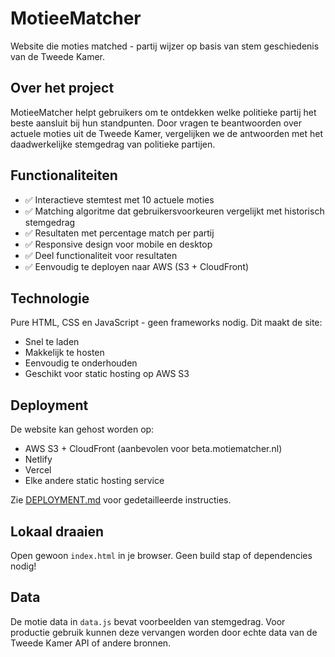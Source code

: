 # MotieeMatcher

Website die moties matched - partij wijzer op basis van stem geschiedenis van de Tweede Kamer.

## Over het project

MotieeMatcher helpt gebruikers om te ontdekken welke politieke partij het beste aansluit bij hun standpunten. Door vragen te beantwoorden over actuele moties uit de Tweede Kamer, vergelijken we de antwoorden met het daadwerkelijke stemgedrag van politieke partijen.

## Functionaliteiten

- ✅ Interactieve stemtest met 10 actuele moties
- ✅ Matching algoritme dat gebruikersvoorkeuren vergelijkt met historisch stemgedrag
- ✅ Resultaten met percentage match per partij
- ✅ Responsive design voor mobile en desktop
- ✅ Deel functionaliteit voor resultaten
- ✅ Eenvoudig te deployen naar AWS (S3 + CloudFront)

## Technologie

Pure HTML, CSS en JavaScript - geen frameworks nodig. Dit maakt de site:
- Snel te laden
- Makkelijk te hosten
- Eenvoudig te onderhouden
- Geschikt voor static hosting op AWS S3

## Deployment

De website kan gehost worden op:
- AWS S3 + CloudFront (aanbevolen voor beta.motiematcher.nl)
- Netlify
- Vercel
- Elke andere static hosting service

Zie [DEPLOYMENT.md](DEPLOYMENT.md) voor gedetailleerde instructies.

## Lokaal draaien

Open gewoon `index.html` in je browser. Geen build stap of dependencies nodig!

## Data

De motie data in `data.js` bevat voorbeelden van stemgedrag. Voor productie gebruik kunnen deze vervangen worden door echte data van de Tweede Kamer API of andere bronnen.
